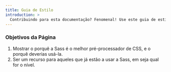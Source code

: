 ```yaml
---
title: Guia de Estilo
introduction: >
  Contribuindo para esta documentação? Fenomenal! Use este guia de estilo, desenvolvido pela Equipa de Desenho da Sass. Se adicionares novo desenho, faça a gentiliza de o documentar aqui.
---
```


### Objetivos da Página

1. Mostrar o porquê a Sass é o melhor pré-processador de CSS, e o porquê deverias usá-la.
2. Ser um recurso para aqueles que já estão a usar a Sass, em seja qual for o nível.
